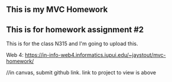## This is my MVC Homework
## This is for homework assignment #2

This is for the class N315 and I'm going to upload this.

Web 4: https://in-info-web4.informatics.iupui.edu/~jaystout/mvc-homework/

//in canvas, submit github link. link to project to view is above
